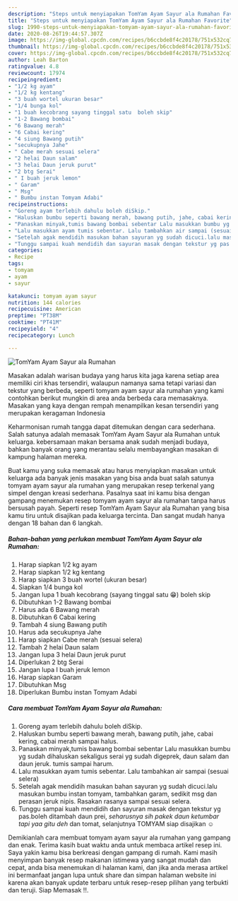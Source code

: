 ```yaml
---
description: "Steps untuk menyiapakan TomYam Ayam Sayur ala Rumahan Favorite"
title: "Steps untuk menyiapakan TomYam Ayam Sayur ala Rumahan Favorite"
slug: 1990-steps-untuk-menyiapakan-tomyam-ayam-sayur-ala-rumahan-favorite
date: 2020-08-26T19:44:57.307Z
image: https://img-global.cpcdn.com/recipes/b6ccbde8f4c20178/751x532cq70/tomyam-ayam-sayur-ala-rumahan-foto-resep-utama.jpg
thumbnail: https://img-global.cpcdn.com/recipes/b6ccbde8f4c20178/751x532cq70/tomyam-ayam-sayur-ala-rumahan-foto-resep-utama.jpg
cover: https://img-global.cpcdn.com/recipes/b6ccbde8f4c20178/751x532cq70/tomyam-ayam-sayur-ala-rumahan-foto-resep-utama.jpg
author: Leah Barton
ratingvalue: 4.8
reviewcount: 17974
recipeingredient:
- "1/2 kg ayam"
- "1/2 kg kentang"
- "3 buah wortel ukuran besar"
- "1/4 bunga kol"
- "1 buah kecobrang sayang tinggal satu  boleh skip"
- "1-2 Bawang bombai"
- "6 Bawang merah"
- "6 Cabai kering"
- "4 siung Bawang putih"
- "secukupnya Jahe"
- " Cabe merah sesuai selera"
- "2 helai Daun salam"
- "3 helai Daun jeruk purut"
- "2 btg Serai"
- " I buah jeruk lemon"
- " Garam"
- " Msg"
- " Bumbu instan Tomyam Adabi"
recipeinstructions:
- "Goreng ayam terlebih dahulu boleh diSkip."
- "Haluskan bumbu seperti bawang merah, bawang putih, jahe, cabai kering, cabai merah sampai halus."
- "Panaskan minyak,tumis bawang bombai sebentar Lalu masukkan bumbu yg sudah dihaluskan sekaligus serai yg sudah digeprek, daun salam dan daun jeruk. tumis sampai harum."
- "Lalu masukkan ayam tumis sebentar. Lalu tambahkan air sampai (sesuai selera)"
- "Setelah agak mendidih masukan bahan sayuran yg sudah dicuci.lalu masukan bumbu instan tomyam, tambahkan garam, sedikit msg dan perasan jeruk nipis. Rasakan rasanya sampai sesuai selera."
- "Tunggu sampai kuah mendidih dan sayuran masak dengan tekstur yg pas.boleh ditambah daun prei, *seharusnya sih pakek daun ketumbar tapi yaa gitu deh* dan tomat, selanjutnya TOMYAM siap disajikan ☺"
categories:
- Recipe
tags:
- tomyam
- ayam
- sayur

katakunci: tomyam ayam sayur 
nutrition: 144 calories
recipecuisine: American
preptime: "PT38M"
cooktime: "PT41M"
recipeyield: "4"
recipecategory: Lunch

---
```



![TomYam Ayam Sayur ala Rumahan](https://img-global.cpcdn.com/recipes/b6ccbde8f4c20178/751x532cq70/tomyam-ayam-sayur-ala-rumahan-foto-resep-utama.jpg)

Masakan adalah warisan budaya yang harus kita jaga karena setiap area memiliki ciri khas tersendiri, walaupun namanya sama tetapi variasi dan tekstur yang berbeda, seperti tomyam ayam sayur ala rumahan yang kami contohkan berikut mungkin di area anda berbeda cara memasaknya. Masakan yang kaya dengan rempah menampilkan kesan tersendiri yang merupakan keragaman Indonesia



Keharmonisan rumah tangga dapat ditemukan dengan cara sederhana. Salah satunya adalah memasak TomYam Ayam Sayur ala Rumahan untuk keluarga. kebersamaan makan bersama anak sudah menjadi budaya, bahkan banyak orang yang merantau selalu membayangkan masakan di kampung halaman mereka.

Buat kamu yang suka memasak atau harus menyiapkan masakan untuk keluarga ada banyak jenis masakan yang bisa anda buat salah satunya tomyam ayam sayur ala rumahan yang merupakan resep terkenal yang simpel dengan kreasi sederhana. Pasalnya saat ini kamu bisa dengan gampang menemukan resep tomyam ayam sayur ala rumahan tanpa harus bersusah payah.
Seperti resep TomYam Ayam Sayur ala Rumahan yang bisa kamu tiru untuk disajikan pada keluarga tercinta. Dan sangat mudah hanya dengan 18 bahan dan 6 langkah.


<!--inarticleads1-->

##### Bahan-bahan yang perlukan membuat TomYam Ayam Sayur ala Rumahan:

1. Harap siapkan 1/2 kg ayam
1. Harap siapkan 1/2 kg kentang
1. Harap siapkan 3 buah wortel (ukuran besar)
1. Siapkan 1/4 bunga kol
1. Jangan lupa 1 buah kecobrang (sayang tinggal satu 😁) boleh skip
1. Dibutuhkan 1-2 Bawang bombai
1. Harus ada 6 Bawang merah
1. Dibutuhkan 6 Cabai kering
1. Tambah 4 siung Bawang putih
1. Harus ada secukupnya Jahe
1. Harap siapkan  Cabe merah (sesuai selera)
1. Tambah 2 helai Daun salam
1. Jangan lupa 3 helai Daun jeruk purut
1. Diperlukan 2 btg Serai
1. Jangan lupa  I buah jeruk lemon
1. Harap siapkan  Garam
1. Dibutuhkan  Msg
1. Diperlukan  Bumbu instan Tomyam Adabi




<!--inarticleads2-->

##### Cara membuat  TomYam Ayam Sayur ala Rumahan:

1. Goreng ayam terlebih dahulu boleh diSkip.
1. Haluskan bumbu seperti bawang merah, bawang putih, jahe, cabai kering, cabai merah sampai halus.
1. Panaskan minyak,tumis bawang bombai sebentar Lalu masukkan bumbu yg sudah dihaluskan sekaligus serai yg sudah digeprek, daun salam dan daun jeruk. tumis sampai harum.
1. Lalu masukkan ayam tumis sebentar. Lalu tambahkan air sampai (sesuai selera)
1. Setelah agak mendidih masukan bahan sayuran yg sudah dicuci.lalu masukan bumbu instan tomyam, tambahkan garam, sedikit msg dan perasan jeruk nipis. Rasakan rasanya sampai sesuai selera.
1. Tunggu sampai kuah mendidih dan sayuran masak dengan tekstur yg pas.boleh ditambah daun prei, *seharusnya sih pakek daun ketumbar tapi yaa gitu deh* dan tomat, selanjutnya TOMYAM siap disajikan ☺




Demikianlah cara membuat tomyam ayam sayur ala rumahan yang gampang dan enak. Terima kasih buat waktu anda untuk membaca artikel resep ini. Saya yakin kamu bisa berkreasi dengan gampang di rumah. Kami masih menyimpan banyak resep makanan istimewa yang sangat mudah dan cepat, anda bisa menemukan di halaman kami, dan jika anda merasa artikel ini bermanfaat jangan lupa untuk share dan simpan halaman website ini karena akan banyak update terbaru untuk resep-resep pilihan yang terbukti dan teruji. Siap Memasak !!. 
